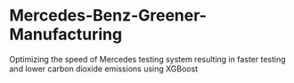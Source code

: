 # Mercedes-Benz-Greener-Manufacturing
Optimizing the speed of Mercedes testing system resulting in faster testing and lower carbon dioxide emissions using XGBoost
